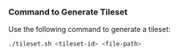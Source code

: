 ### Command to Generate Tileset

Use the following command to generate a tileset:

```bash
./tileset.sh <tileset-id> <file-path>
